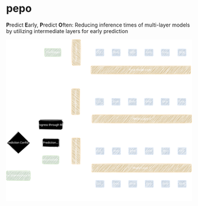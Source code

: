 # pepo
**P**redict **E**arly, **P**redict **O**ften: Reducing inference times of multi-layer models by utilizing intermediate layers for early prediction

![pepo Diagram](./pepo_diagram.svg)
